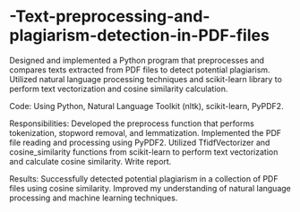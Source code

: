 # -Text-preprocessing-and-plagiarism-detection-in-PDF-files
Designed and implemented a Python program that preprocesses and compares texts extracted from PDF files to detect potential plagiarism. Utilized natural language processing techniques and scikit-learn library to perform text vectorization and cosine similarity calculation.

Code: Using Python, Natural Language Toolkit (nltk), scikit-learn, PyPDF2.

Responsibilities: Developed the preprocess function that performs tokenization, stopword removal, and lemmatization. Implemented the PDF file reading and processing using PyPDF2. Utilized TfidfVectorizer and cosine_similarity functions from scikit-learn to perform text vectorization and calculate cosine similarity. Write report.

Results: Successfully detected potential plagiarism in a collection of PDF files using cosine similarity. Improved my understanding of natural language processing and machine learning techniques.
